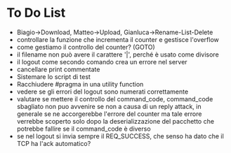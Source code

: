 # To Do List

* Biagio->Download, Matteo->Upload, Gianluca->Rename-List-Delete
* controllare la funzione che incrementa il counter e gestisce l'overflow
* come gestiamo il controllo del counter? (GOTO)
* il filename non può avere il carattere '|', perché è usato come divisore
* il logout come secondo comando crea un errore nel server
* cancellare print commentate
* Sistemare lo script di test
* Racchiudere #pragma in una utility function
* vedere se gli errori del logout sono numerati correttamente
* valutare se mettere il controllo del command_code, command_code sbagliato non puo avvenire se non a causa di un reply attack, in generale se ne accorgerebbe l'errore del counter ma tale errore verrebbe scoperto solo dopo
la deserializzazione del pacchetto che potrebbe fallire se il command_code è diverso
* se nel logout si invia sempre il REQ_SUCCESS, che senso ha dato che il TCP ha l'ack automatico?
